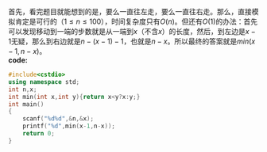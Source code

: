 首先，看完题目就能想到的是，要么一直往左走，要么一直往右走。那么，直接模拟肯定是可行的（$1 \le n \le 100$），时间复杂度只有$O(n)$。但还有$O(1)$的办法：首先可以发现移动到一端的步数就是从一端到$x$（不含$x$）的长度，然后，到左边是$x-1$无疑，那么到右边就是$n-(x-1)-1$，也就是$n-x$。所以最终的答案就是$min(x-1,n-x)$。  
**code:**
```cpp
#include<cstdio>
using namespace std;
int n,x;
int min(int x,int y){return x<y?x:y;}
int main()
{
	scanf("%d%d",&n,&x);
	printf("%d",min(x-1,n-x));
	return 0;
} 
```